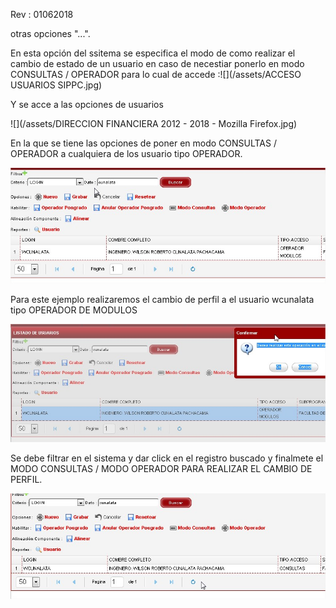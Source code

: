 Rev : 01062018



otras opciones "...".



En esta opción del ssitema se especifica el modo de como realizar el cambio de estado de un usuario en caso de necestiar ponerlo en modo CONSULTAS / OPERADOR para lo cual de accede :![](/assets/ACCESO USUARIOS SIPPC.jpg)

Y se acce a las opciones de usuarios

![](/assets/DIRECCION FINANCIERA 2012 - 2018 - Mozilla Firefox.jpg)

En la que se tiene las opciones de poner en modo CONSULTAS / OPERADOR a cualquiera de los usuario tipo OPERADOR.



![](/assets/OPERADOR.jpg)

Para este ejemplo realizaremos el cambio de perfil a el usuario wcunalata tipo OPERADOR DE MODULOS 

![](/assets/USUER2.jpg)

Se debe filtrar en el sistema y dar click en el registro buscado y finalmete el MODO CONSULTAS / MODO OPERADOR PARA REALIZAR EL CAMBIO DE PERFIL.

![](/assets/USER4.jpg)

